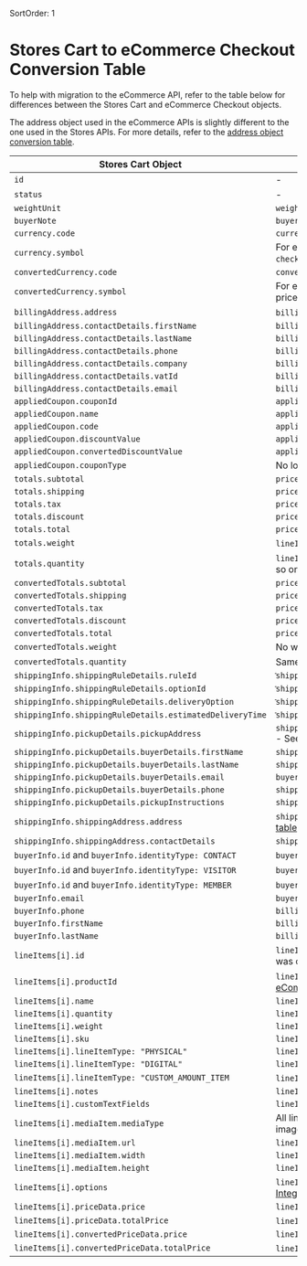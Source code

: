 SortOrder: 1
# Stores Cart to eCommerce Checkout Conversion Table

To help with migration to the eCommerce API, refer to the table below for differences between the Stores Cart and eCommerce Checkout objects.

The address object used in the eCommerce APIs is slightly different to the one used in the Stores APIs. For more details, refer to the [address object conversion table](https://dev.wix.com/api/rest/ecommerce/checkout/address-object-conversion).

| Stores Cart Object                              | eCommerce Checkout Object                                 |
| ------------------------------------------------|-----------------------------------------------------------|
| `id`                                            | -                                                         |
| `status`                                        | -                                                         |
| `weightUnit`                                    | `weightUnit`                                              |
| `buyerNote`                                     | `buyerNote`                                               |
| `currency.code`                                 | `currency`                                                |
| `currency.symbol`                               | For every price returned, we also provide the formatted price under `checkout.priceSummary`.                                                         |
| `convertedCurrency.code`                        | `conversionCurrency`                                      |
| `convertedCurrency.symbol`                      | For every converted price returned, we also provide the formatted converted price under `checkout.priceSummary`.                                                         |
| `billingAddress.address`| `billingInfo.address` - See [address object conversion table](https://dev.wix.com/api/rest/ecommerce/checkout/address-object-conversion) for more details.
| `billingAddress.contactDetails.firstName`       | `billingInfo.contactDetails.firstName`              |
| `billingAddress.contactDetails.lastName`        | `billingInfo.contactDetails.lastName`               |
| `billingAddress.contactDetails.phone`           | `billingInfo.contactDetails.phone`              |
| `billingAddress.contactDetails.company`         | `billingInfo.contactDetails.company`              |
| `billingAddress.contactDetails.vatId`           | `billingInfo.contactDetails.vatId`              |
| `billingAddress.contactDetails.email`           | `billingInfo.buyerInfo.email`              |
| `appliedCoupon.couponId`                        | `appliedDiscounts[i].coupon.id`                                               |
| `appliedCoupon.name`                            | `appliedDiscounts[i].coupon.name`                                               |
| `appliedCoupon.code`                            | `appliedDiscounts[i].coupon.code`                                               |
| `appliedCoupon.discountValue`                   | `appliedDiscounts[i].coupon.amount.amount`                                 |
| `appliedCoupon.convertedDiscountValue`          | `appliedDiscounts[i].coupon.convertedAmount`                               |
| `appliedCoupon.couponType`                      | No longer returned.                                              |
| `totals.subtotal`                               | `priceSummary.subtotal.amount`                                               |
| `totals.shipping`                               | `priceSummary.shipping.amount`                                               |
| `totals.tax`                                    | `priceSummary.tax.amount`                                               |
| `totals.discount`                               | `priceSummary.discount.amount`                                               |
| `totals.total`                                  | `priceSummary.total.amount`                                               |
| `totals.weight`                                 | `lineItems[i].physicalProperties.weight` X `lineItems[i].quantity` and so on.                                            |
| `totals.quantity`                               | `lineItems[0].quantity` + `lineItems[1].quantity` + `lineItems[2].quantity` and so on.                          |
| `convertedTotals.subtotal`                      | `priceSummary.subtotal.convertedAmount`                                               |
| `convertedTotals.shipping`                      | `priceSummary.shipping.convertedAmount`                                               |
| `convertedTotals.tax`                           | `priceSummary.tax.convertedAmount`                                               |
| `convertedTotals.discount`                      | `priceSummary.discount.convertedAmount`                                               |
| `convertedTotals.total`                         | `priceSummary.total.convertedAmount`                                               |
| `convertedTotals.weight`                        | No weight conversion in checkout. Same value as `cart.totals.weight`.|
| `convertedTotals.quantity`                      | Same value as `cart.totals.quantity`.                        |
| `shippingInfo.shippingRuleDetails.ruleId`                | `ֿֿֿֿֿֿֿֿshippingInfo.region.id`                                               |
| `shippingInfo.shippingRuleDetails.optionId`              | `ֿֿֿֿֿֿֿֿshippingInfo.selectedCarrierServiceOption.title`                                              |
| `shippingInfo.shippingRuleDetails.deliveryOption`        | `ֿֿֿֿֿֿֿֿshippingInfo.selectedCarrierServiceOption.title`                                                |
| `shippingInfo.shippingRuleDetails.estimatedDeliveryTime` | `ֿֿֿֿֿֿֿֿshippingInfo.logistics.deliveryTime`                                              |
| `shippingInfo.pickupDetails.pickupAddress`               | `shippingInfo.selectedCarrierServiceOption.logistics.pickupDetails.address` - See [address object conversion table](https://dev.wix.com/api/rest/ecommerce/checkout/address-object-conversion) for more details.  |
| `shippingInfo.pickupDetails.buyerDetails.firstName`      | `shippingInfo.shippingDestination.contactDetails.firstName`                                     |
| `shippingInfo.pickupDetails.buyerDetails.lastName`       | `shippingInfo.shippingDestination.contactDetails.lastName`                                     |
| `shippingInfo.pickupDetails.buyerDetails.email`          | `buyerInfo.email`                                     |
| `shippingInfo.pickupDetails.buyerDetails.phone`          | `shippingInfo.shippingDestination.contactDetails.phone`                                     |
| `shippingInfo.pickupDetails.pickupInstructions`    | `shippingInfo.logistics.instructions`                                     |
| `shippingInfo.shippingAddress.address`             | `shippingInfo.shippingDestination.address` - See [address object conversion table](https://dev.wix.com/api/rest/ecommerce/checkout/address-object-conversion) for more details.  |
| `shippingInfo.shippingAddress.contactDetails`      | `shippingInfo.shippingDestination.contactDetails` |          |
| `buyerInfo.id` and `buyerInfo.identityType: CONTACT`| `buyerInfo.contactId` only.                                               |
| `buyerInfo.id` and `buyerInfo.identityType: VISITOR`| `buyerInfo.visitorId` only.                                               |
| `buyerInfo.id` and `buyerInfo.identityType: MEMBER` | `buyerInfo.memberId` only.                                              |
| `buyerInfo.email`                                  | `buyerInfo.email`                                               |
| `buyerInfo.phone`                                  | `billingInfo.contactDetails.phone`                                        |
| `buyerInfo.firstName`                              | `billingInfo.contactDetails.firstName`                                    |
| `buyerInfo.lastName`                               | `billingInfo.contactDetails.lastName`                                     |
| `lineItems[i].id`                                  | `lineItems[i].id` - **Note:** this `id` is of type GUID. In the Stores Cart API, this `id` was of type Int32.                                               |
| `lineItems[i].productId`                           | `lineItems[i].catalogReference.catalogItemId` - See [Stores Catalog eCommerce Integration](https://dev.wix.com/api/rest/wix-stores/catalog/ecommerce-integration) for more information.
| `lineItems[i].name`                                | `lineItems[i].productName.original`                          |
| `lineItems[i].quantity`                            | `lineItems[i].quantity`                          |
| `lineItems[i].weight`                              | `lineItems[i].physicalProperties.weight`                  |
| `lineItems[i].sku`                                 | `lineItems[i].physicalProperties.sku`                                               |
| `lineItems[i].lineItemType: "PHYSICAL"`            | `lineItems[i].itemType.preset: "PHYSICAL"`                                |
| `lineItems[i].lineItemType: "DIGITAL"`             | `lineItems[i].itemType.preset: "DIGITAL"`                               |
| `lineItems[i].lineItemType: "CUSTOM_AMOUNT_ITEM`   | `lineItems[i].itemType.custom` and `lineItems[i].catalogReference` is empty.            |
| `lineItems[i].notes`                               | `lineItems[i].descriptionLines[i].plainText.original`                                               |
| `lineItems[i].customTextFields`                    | `lineItems[i].descriptionLines`                                             |
| `lineItems[i].mediaItem.mediaType`                 | All line item media in the eCommerce Cart, Checkout, and Order APIs are image types.
| `lineItems[i].mediaItem.url`                       | `lineItems[i].media.url`                                               |
| `lineItems[i].mediaItem.width`                     | `lineItems[i].media.width`                                               |
| `lineItems[i].mediaItem.height`                    | `lineItems[i].media.height`                                               |
| `lineItems[i].options`                             | `lineItems[i].catalogReference.options` - See [Stores Catalog eCommerce Integration](https://dev.wix.com/api/rest/wix-stores/catalog/ecommerce-integration) for more information.
| `lineItems[i].priceData.price`                     | `lineItems[i].price.amount`                                               |
| `lineItems[i].priceData.totalPrice`                | `lineItems[i].price.amount` X `lineItems[i].quantity`                                 |
| `lineItems[i].convertedPriceData.price`            | `lineItems[i].price.convertedAmount`                                               |
| `lineItems[i].convertedPriceData.totalPrice`       | `lineItems[i].price.convertedAmount` X `lineItems[i].quantity`                       |